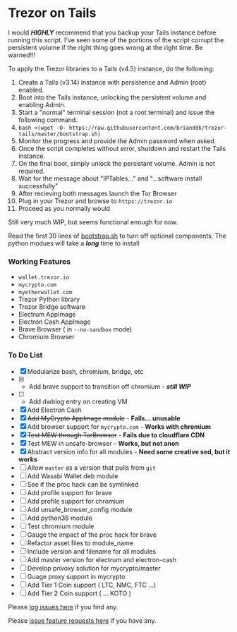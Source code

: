 # Trezor on Tails

I would ***HIGHLY*** recommend that you backup your Tails instance before running this script.  I've seen some of the portions of the script corrupt the persistent volume if the right thing goes wrong at the right time.  Be warned!!!

To apply the Trezor libraries to a Tails (v4.5) instance, do the following:

1. Create a Tails (v3.14) instance with persistence and Admin (root) enabled.
2. Boot into the Tails instance, unlocking the persistent volume and enabling Admin.
3. Start a "normal" terminal session (not a root terminal) and issue the following command.
4. `bash <(wget -O- https://raw.githubusercontent.com/brianddk/trezor-tails/master/bootstrap.sh)`
5. Monitor the progress and provide the Admin password when asked.
6. Once the script completes without error, shutdown and restart the Tails instance.
7. On the final boot, simply unlock the persistant volume.  Admin is not required.
8. Wait for the message about "IPTables..." and "...software install successfully"
9. After recieving both messages launch the Tor Browser
10. Plug in your Trezor and browse to `https://trezor.io`
11. Proceed as you normally would

Still very much WIP, but seems functional enough for now.

Read the first 30 lines of [bootstrap.sh](https://github.com/brianddk/trezor-tails/blob/master/bootstrap.sh) to turn off optional components.  The python modues will take a ***long*** time to install

### Working Features

* `wallet.trezor.io`
* `mycrypto.com`
* `myetherwallet.com`
* Trezor Python library
* Trezor Bridge software
* Electrum AppImage
* Electron Cash AppImage
* Brave Browser ( in `--no-sandbox` mode)
* Chromium Browser

### To Do List

- [x] Modularize bash, chromium, bridge, etc
- [x] - Add brave support to transition off chromium - ***still WIP***
- [ ] - Add dwblog entry on creating VM
- [x] Add Electron Cash
- [x] ~~Add MyCrypto AppImage module~~ - **Fails... unusable**
- [x] Add browser support for `mycrypto.com` - **Works with chromium**
- [x] ~~Test MEW through TorBrowser~~ - **Fails due to cloudflare CDN**
- [x] Test MEW in unsafe-browser - **Works, but not anon**
- [x] Abstract version info for all modules - **Need some creative sed, but it works**
- [ ] Allow `master` as a version that pulls from `git`
- [ ] Add Wasabi Wallet deb module
- [ ] See if the proc hack can be symlinked
- [ ] Add profile support for brave
- [ ] Add profile support for chromium
- [ ] Add unsafe_browser_config module
- [ ] Add python36 module
- [ ] Test chromium module
- [ ] Gauge the impact of the proc hack for brave
- [ ] Refactor asset files to module_name
- [ ] Include version and filename for all modules
- [ ] Add master version for electrum and electron-cash
- [ ] Develop privoxy solution for mycrypto/master
- [ ] Guage proxy support in mycrypto
- [ ] Add Tier 1 Coin support ( LTC, NMC, FTC ...)
- [ ] Add Tier 2 Coin support ( ... KOTO )

Please [log issues here](https://github.com/brianddk/trezor-tails/issues/new) if you find any.

Please [issue feature requests here](https://github.com/brianddk/trezor-tails/issues/new) if you have any.
